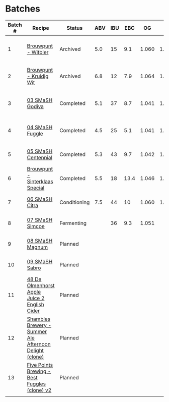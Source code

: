 # Batches

| Batch # | Recipe | Status | ABV | IBU | EBC | OG | FG | BJCP Style | Type |
|---------|--------|--------|-----|-----|-----|----|----|------------|------|
| 1 | [Brouwpunt - Witbier](batch_1/README.md) | Archived | 5.0 | 15 | 9.1 | 1.060 | 1.022 | 24A Witbier | All Grain brew kit |
| 2 | [Brouwpunt - Kruidig Wit](batch_2/README.md) | Archived | 6.8 | 12 | 7.9 | 1.064 | 1.012 | 24A Witbier | All Grain brew kit |
| 3 | [03 SMaSH Godiva](batch_3/README.md) | Completed | 5.1 | 37 | 8.7 | 1.041 | 1.002 | 12A British Golden Ale | All Grain |
| 4 | [04 SMaSH Fuggle](batch_4/README.md) | Completed | 4.5 | 25 | 5.1 | 1.041 | 1.007 | 12A British Golden Ale | All Grain |
| 5 | [05 SMaSH Centennial](batch_5/README.md) | Completed | 5.3 | 43 | 9.7 | 1.042 | 1.002 | 18B American Pale Ale | All Grain |
| 6 | [Brouwpunt - Sinterklaas Special](batch_6/README.md) | Completed | 5.5 | 18 | 13.4 | 1.046 | 1.004 | 30B Autumn Seasonal Beer | All Grain brew kit |
| 7 | [06 SMaSH Citra](batch_7/README.md) | Conditioning | 7.5 | 44 | 10 | 1.060 | 1.006 | 18B American Pale Ale | All Grain |
| 8 | [07 SMaSH Simcoe](batch_8/README.md) | Fermenting | | 36 | 9.3 | 1.051 | | 18B American Pale Ale | All Grain |
| 9 | [08 SMaSH Magnum](batch_9/README.md) | Planned | | | | | | 18A Blonde Ale | All Grain |
| 10 | [09 SMaSH Sabro](batch_10/README.md) | Planned | | | | | | 21B Specialty IPA | All Grain |
| 11 | [48 De Olmenhorst Apple Juice 2 English Cider](batch_11/README.md) | Planned | | | | | | C1B English Cider | Extract |
| 12 | [Shambles Brewery - Summer Ale Afternoon Delight (clone)](batch_12/README.md) | Planned | | | | | | 18A Blonde Ale | All Grain |
| 13 | [Five Points Brewing - Best Fuggles (clone) v2](batch_13/README.md) | Planned | | | | | | 11B Best Bitter | All Grain |
|  | | | | | | | | | |
